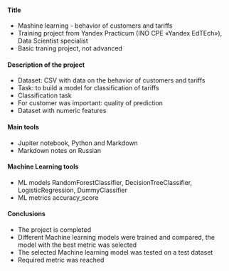 #### Title
- Mashine learning - behavior of customers and tariffs 
- Training project from Yandex Practicum (INO СPE «Yandex EdTEch»), Data Scientist specialist
- Basic traning project, not advanced 
#### Description of the project
- Dataset: CSV with data on the behavior of customers and tariffs
- Task: to build a model for classification of tariffs  
- Classification task
- For customer was important: quality of prediction
- Dataset with numeric features
#### Main tools 
- Jupiter notebook, Python and Markdown
- Markdown notes on Russian
####  Machine Learning tools  
- ML models RandomForestClassifier, DecisionTreeClassifier, LogisticRegression, DummyClassifier
- ML metrics accuracy_score
#### Conclusions
- The project is completed
- Different Machine learning models were trained and compared, the model with the best metric was selected
- The selected Machine learning model was tested on a test dataset
- Required metric was reached 
